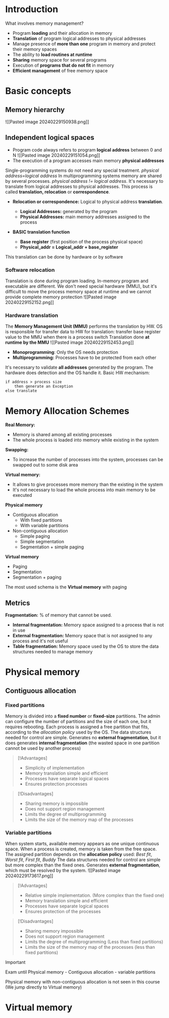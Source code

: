 # Introduction

What involves memory management?
- Program **loading** and their allocation in memory
- **Translation** of program logical addresses to physical addresses
- Manage presence of **more than one** program in memory and protect their memory spaces
- The ability to **load routines at runtime**
- **Sharing** memory space for several programs
- Execution of **programs that do not fit** in memory
- **Efficient management** of free memory space

# Basic concepts

## Memory hierarchy

![[Pasted image 20240229150938.png]]

## Independent logical spaces

- Program code always refers to program **logical address** between 0 and N
![[Pasted image 20240229151054.png]]
- The execution of a program accesses main memory **physical addresses**

Single-programming systems do not need any special treatment. *physical address=logical address*
In multiprogramming systems memory are shared by several processes. *physical address != logical address*. It's necessary to translate from logical addresses to physical addresses. This process is called **translation, relocation** or **correspondence**.

- **Relocation or correspondence:** Logical to physical address **translation**.
	- **Logical Addresses:** generated by the program
	- **Physical Addresses:** main memory addresses assigned to the process

- **BASIC translation function**
	- **Base register** (first position of the process physical space)
	- **Physical_addr = Logical_addr + base_register**

This translation can be done by hardware or by software

### Software relocation

Translation is done during program loading. In-memory program and executable are different. We don't need special hardware (MMU), but it's difficult to move the process memory space at runtime and we cannot provide complete memory protection
![[Pasted image 20240229152152.png]]

### Hardware translation

The **Memory Management Unit (MMU)** performs the translation by HW. OS is responsible for transfer data to HW for translation: transfer base register value to the MMU when there is a process switch
Translation done **at runtime by the MMU**
![[Pasted image 20240229152453.png]]

- **Monoprogramming**: Only the OS needs protection
- **Multiprogramming:** Processes have to  be protected from each other

It's necessary to validate **all addresses** generated by the program. The hardware does detection and the OS handle it. Basic HW mechanism:

```pseudocode
if address > process size
	then generate an Exception
else translate
```

# Memory Allocation Schemes

**Real Memory:**
- Memory is shared among all existing processes
- The whole process is loaded into memory while existing in the system

**Swapping:**
- To increase the number of processes into the system, processes can be swapped out to some disk area

**Virtual memory:**
- It allows to give processes more memory than the existing in the system
- It's not necessary to load the whole process into main memory to be executed

**Physical memory**
- Contiguous allocation
	- With fixed partitions
	- With variable partitions
- Non-contiguous allocation
	- Simple paging
	- Simple segmentation
	- Segmentation + simple paging

**Virtual memory**
- Paging
- Segmentation
- Segmentation + paging

The most used schema is the **Virtual memory** with paging

## Metrics

**Fragmentation:** % of memory that cannot be used.
- **Internal fragmentation:** Memory space assigned to a process that is not in use
- **External fragmentation:** Memory space that is not assigned to any process and it's not useful
- **Table fragmentation:** Memory space used by the OS to store the data structures needed to manage memory

# Physical memory

## Contiguous allocation

### Fixed partitions

Memory is divided into a **fixed number** or **fixed-size** partitions. The admin can configure the number of partitions and the size of each one, but it requires rebooting. Each process is assigned a free partition that fits, according to the *allocation policy* used by the OS.
The data structures needed for control are simple. Generates no **external fragmentation**, but it does generates **internal fragmentation** (the wasted space in one partition cannot be used by another process)

>[!Advantages]
>- Simplicity of implementation
>- Memory translation simple and efficient
>- Processes have separate logical spaces
>- Ensures protection processes

>[!Disadvantages]
>- Sharing memory is impossible
>- Does not support region management
>- Limits the degree of multiprogramming
>- Limits the size of the memory map of the processes


### Variable partitions

When system starts, available memory appears as one unique continuous space. When a process is created, memory is taken from the free space. The assigned partition depends on the **allocation policy** used: *Best fit*, *Worst fit*, *First fit*, *Buddy*
The data structures needed for control are simple but more complex than the fixed ones. Generates **external fragmentation**, which must be resolved by the system.
![[Pasted image 20240229173617.png]]

>[!Advantages]
>- Relative simple implementation. (More complex than the fixed one)
>- Memory translation simple and efficient
>- Processes have separate logical spaces
>- Ensures protection of the processes

>[!Disadvantages]
>- Sharing memory impossible
>- Does not support region management
>- Limits the degree of multiprogramming (Less than fixed partitions)
>- Limits the size of the memory map of the processes (less than fixed partitions)


>[!Important]
>Exam until Physical memory - Contiguous allocation - variable partitions
>
>Physical memory with non-contiguous allocation is not seen in this course (We jump directly to Virtual memory)
>


# Virtual memory